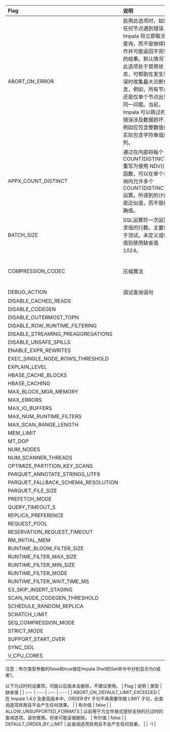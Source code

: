 | Flag | 说明 | 类型 | 缺省值 |
| :--- | :--- | :--- | :--- |
| ABORT_ON_ERROR | 启用此选项时，如果任何节点遇到错误，Impala 将立即取消查询，而不是继续操作并可能返回不完整的结果。默认情况下此选项处于禁用状态，可帮助在发生错误时收集最大诊断信息，例如，所有节点还是仅单个节点出现同一问题。当前，Impala 可以跳过的错误涉及数据损坏，例如应包含整数值但实际包含字符串值的列。 | 布尔值 | false |
| APPX_COUNT_DISTINCT | 通过在内部将每个 COUNT(DISTINCT) 重写为使用 NDV() 函数，可以在单个查询内允许多个 COUNT(DISTINCT) 运算。所得到的计数是近似值，而不是精确值。 | 布尔值 | false |
| BATCH_SIZE | SQL运算符一次运算求值的行数。主要用于测试。未定义或0值则使用缺省值1024。 | 整数 | 0（意味着1024） |
| COMPRESSION_CODEC | 压缩算法 | 枚举值（SNAPPY、GZIP 和 NONE） | NONE |
| DEBUG_ACTION | 调试查询语句 | 字符串 | 空 |
| DISABLE_CACHED_READS |  | 0 |
| DISABLE_CODEGEN |  | 0 |
| DISABLE_OUTERMOST_TOPN |  | 0 |
| DISABLE_ROW_RUNTIME_FILTERING |  | 0 |
| DISABLE_STREAMING_PREAGGREGATIONS |  | 0 |
| DISABLE_UNSAFE_SPILLS |  | 0 |
| ENABLE_EXPR_REWRITES |  | 1 |
| EXEC_SINGLE_NODE_ROWS_THRESHOLD |  | 100 |
| EXPLAIN_LEVEL |  | 1 |
| HBASE_CACHE_BLOCKS |  | 0 |
| HBASE_CACHING |  | 0 |
| MAX_BLOCK_MGR_MEMORY |  | 0 |
| MAX_ERRORS |  | 100 |
| MAX_IO_BUFFERS |  | 0 |
| MAX_NUM_RUNTIME_FILTERS |  | 10 |
| MAX_SCAN_RANGE_LENGTH |  | 0 |
| MEM_LIMIT |  | 0 |
| MT_DOP |  | 0 |
| NUM_NODES |  | 0 |
| NUM_SCANNER_THREADS |  | 0 |
| OPTIMIZE_PARTITION_KEY_SCANS |  | 0 |
| PARQUET_ANNOTATE_STRINGS_UTF8 |  | 0 |
| PARQUET_FALLBACK_SCHEMA_RESOLUTION |  | 0 |
| PARQUET_FILE_SIZE |  | 0 |
| PREFETCH_MODE |  | 1 |
| QUERY_TIMEOUT_S |  | 0 |
| REPLICA_PREFERENCE |  | 0 |
| REQUEST_POOL |  | |
| RESERVATION_REQUEST_TIMEOUT |  | 0 |
| RM_INITIAL_MEM |  | 0 |
| RUNTIME_BLOOM_FILTER_SIZE |  | 1048576 |
| RUNTIME_FILTER_MAX_SIZE |  | 16777216 |
| RUNTIME_FILTER_MIN_SIZE |  | 1048576 |
| RUNTIME_FILTER_MODE |  | 2 |
| RUNTIME_FILTER_WAIT_TIME_MS |  | 0 |
| S3_SKIP_INSERT_STAGING |  | 1 |
| SCAN_NODE_CODEGEN_THRESHOLD |  | 1800000 |
| SCHEDULE_RANDOM_REPLICA |  | 0 |
| SCRATCH_LIMIT |  | -1 |
| SEQ_COMPRESSION_MODE |  | 0 |
| STRICT_MODE |  | 0 |
| SUPPORT_START_OVER |  | false |
| SYNC_DDL |  | 0 |
| V_CPU_CORES |  | 0 |

注意：布尔类型参数的false和true值在Impala Shell的Set命令中分别显示为0或者1。

以下为过时的设置项，可能以后版本会删除，不建议使用。
| Flag | 说明 | 类型 | 缺省值 |
| :--- | :--- | :--- | :--- |
| ABORT_ON_DEFAULT_LIMIT_EXCEEDED | 在 Impala 1.4.0 及更高版本中，ORDER BY 子句不再需要伴随 LIMIT 子句，此查询选项弃用且不会产生任何效果。 | | 布尔值 | false |
| ALLOW_UNSUPPORTED_FORMATS | 以前用于为文件格式提供支持的已过时的查询选项。请勿使用。将来可能会被删除。 | 布尔值 | false |
| DEFAULT_ORDER_BY_LIMIT | 此查询选项弃用且不会产生任何效果。 |  | -1 |
